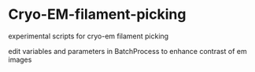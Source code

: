 # Cryo-EM-filament-picking
experimental scripts for cryo-em filament picking

edit variables and parameters in BatchProcess to enhance contrast of em images
